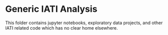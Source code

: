 # Generic IATI Analysis

This folder contains jupyter notebooks, exploratory data projects, and other IATI related code which has no clear home elsewhere. 